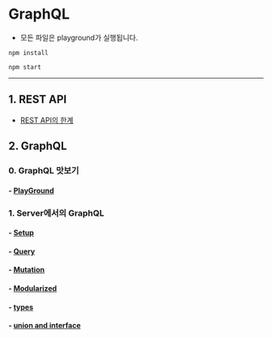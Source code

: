 # GraphQL

- 모든 파일은 playground가 실행됩니다.

```
npm install

npm start
```

---

## 1. REST API

- [REST API의 한계](https://github.com/numeru/graphql-apollo-study/tree/main/1_rest-api)

## 2. GraphQL

### 0. GraphQL 맛보기

#### - [PlayGround](https://github.com/numeru/graphql-apollo-study/tree/main/2_graphql)

### 1. Server에서의 GraphQL

#### - [Setup](https://github.com/numeru/graphql-apollo-study/tree/main/3-1_graphql-api-setup)

#### - [Query](https://github.com/numeru/graphql-apollo-study/tree/main/3-2_server-query)

#### - [Mutation](https://github.com/numeru/graphql-apollo-study/tree/main/3-3_server-mutation)

#### - [Modularized](https://github.com/numeru/graphql-apollo-study/tree/main/4-1_server-modularized)

#### - [types](https://github.com/numeru/graphql-apollo-study/tree/main/4-2_types)

#### - [union and interface](https://github.com/numeru/graphql-apollo-study/tree/main/4-3_union-interface)
